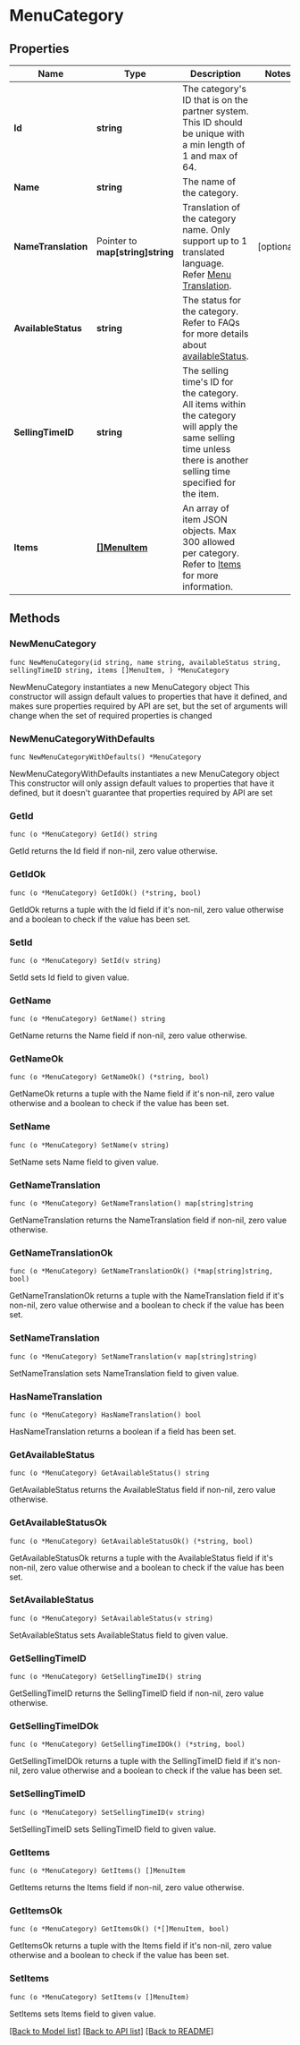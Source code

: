 # MenuCategory

## Properties

Name | Type | Description | Notes
------------ | ------------- | ------------- | -------------
**Id** | **string** | The category&#39;s ID that is on the partner system. This ID should be unique with a min length of 1 and max of 64. | 
**Name** | **string** | The name of the category. | 
**NameTranslation** | Pointer to **map[string]string** | Translation of the category name. Only support up to 1 translated language. Refer [Menu Translation](#section/Menu-Translation). | [optional] 
**AvailableStatus** | **string** | The status for the category. Refer to FAQs for more details about [availableStatus](#section/Menu/What-is-availableStatus). | 
**SellingTimeID** | **string** | The selling time&#39;s ID for the category. All items within the category will apply the same selling time unless there is another selling time specified for the item. | 
**Items** | [**[]MenuItem**](MenuItem.md) | An array of item JSON objects. Max 300 allowed per category. Refer to [Items](#items) for more information. | 

## Methods

### NewMenuCategory

`func NewMenuCategory(id string, name string, availableStatus string, sellingTimeID string, items []MenuItem, ) *MenuCategory`

NewMenuCategory instantiates a new MenuCategory object
This constructor will assign default values to properties that have it defined,
and makes sure properties required by API are set, but the set of arguments
will change when the set of required properties is changed

### NewMenuCategoryWithDefaults

`func NewMenuCategoryWithDefaults() *MenuCategory`

NewMenuCategoryWithDefaults instantiates a new MenuCategory object
This constructor will only assign default values to properties that have it defined,
but it doesn't guarantee that properties required by API are set

### GetId

`func (o *MenuCategory) GetId() string`

GetId returns the Id field if non-nil, zero value otherwise.

### GetIdOk

`func (o *MenuCategory) GetIdOk() (*string, bool)`

GetIdOk returns a tuple with the Id field if it's non-nil, zero value otherwise
and a boolean to check if the value has been set.

### SetId

`func (o *MenuCategory) SetId(v string)`

SetId sets Id field to given value.


### GetName

`func (o *MenuCategory) GetName() string`

GetName returns the Name field if non-nil, zero value otherwise.

### GetNameOk

`func (o *MenuCategory) GetNameOk() (*string, bool)`

GetNameOk returns a tuple with the Name field if it's non-nil, zero value otherwise
and a boolean to check if the value has been set.

### SetName

`func (o *MenuCategory) SetName(v string)`

SetName sets Name field to given value.


### GetNameTranslation

`func (o *MenuCategory) GetNameTranslation() map[string]string`

GetNameTranslation returns the NameTranslation field if non-nil, zero value otherwise.

### GetNameTranslationOk

`func (o *MenuCategory) GetNameTranslationOk() (*map[string]string, bool)`

GetNameTranslationOk returns a tuple with the NameTranslation field if it's non-nil, zero value otherwise
and a boolean to check if the value has been set.

### SetNameTranslation

`func (o *MenuCategory) SetNameTranslation(v map[string]string)`

SetNameTranslation sets NameTranslation field to given value.

### HasNameTranslation

`func (o *MenuCategory) HasNameTranslation() bool`

HasNameTranslation returns a boolean if a field has been set.

### GetAvailableStatus

`func (o *MenuCategory) GetAvailableStatus() string`

GetAvailableStatus returns the AvailableStatus field if non-nil, zero value otherwise.

### GetAvailableStatusOk

`func (o *MenuCategory) GetAvailableStatusOk() (*string, bool)`

GetAvailableStatusOk returns a tuple with the AvailableStatus field if it's non-nil, zero value otherwise
and a boolean to check if the value has been set.

### SetAvailableStatus

`func (o *MenuCategory) SetAvailableStatus(v string)`

SetAvailableStatus sets AvailableStatus field to given value.


### GetSellingTimeID

`func (o *MenuCategory) GetSellingTimeID() string`

GetSellingTimeID returns the SellingTimeID field if non-nil, zero value otherwise.

### GetSellingTimeIDOk

`func (o *MenuCategory) GetSellingTimeIDOk() (*string, bool)`

GetSellingTimeIDOk returns a tuple with the SellingTimeID field if it's non-nil, zero value otherwise
and a boolean to check if the value has been set.

### SetSellingTimeID

`func (o *MenuCategory) SetSellingTimeID(v string)`

SetSellingTimeID sets SellingTimeID field to given value.


### GetItems

`func (o *MenuCategory) GetItems() []MenuItem`

GetItems returns the Items field if non-nil, zero value otherwise.

### GetItemsOk

`func (o *MenuCategory) GetItemsOk() (*[]MenuItem, bool)`

GetItemsOk returns a tuple with the Items field if it's non-nil, zero value otherwise
and a boolean to check if the value has been set.

### SetItems

`func (o *MenuCategory) SetItems(v []MenuItem)`

SetItems sets Items field to given value.



[[Back to Model list]](../README.md#documentation-for-models) [[Back to API list]](../README.md#documentation-for-api-endpoints) [[Back to README]](../README.md)


